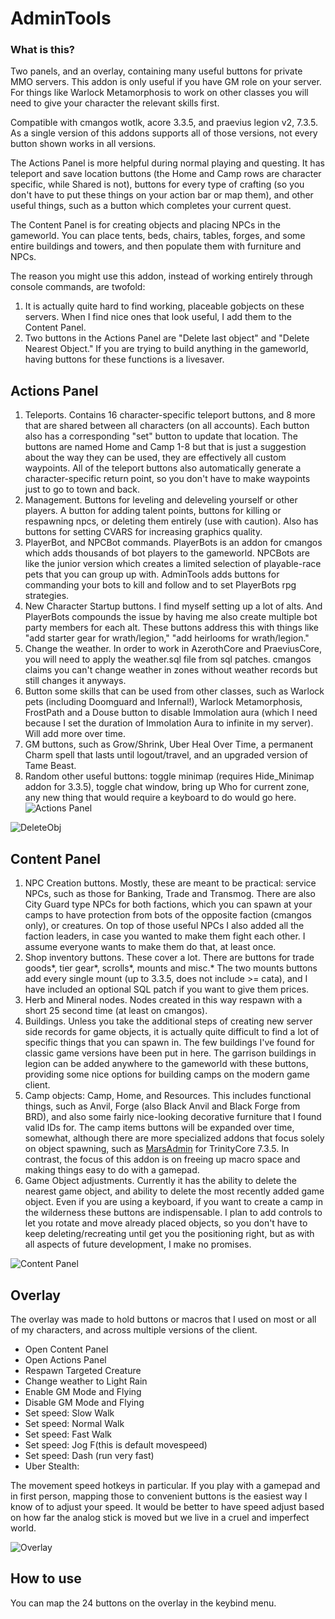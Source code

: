 
# AdminTools

### What is this?
Two panels, and an overlay, containing many useful buttons for private MMO servers. This addon is only useful if you have GM role on your server. For things like Warlock Metamorphosis to work on other classes you will need to give your character the relevant skills first.

Compatible with cmangos wotlk, acore 3.3.5, and praevius legion v2, 7.3.5. As a single version of this addons supports all of those versions, not every button shown works in all versions.

The Actions Panel is more helpful during normal playing and questing. It has teleport and save location buttons (the Home and Camp rows are character specific, while Shared is not), buttons for every type of crafting (so you don't have to put these things on your action bar or map them), and other useful things, such as a button which completes your current quest.

The Content Panel is for creating objects and placing NPCs in the gameworld. You can place tents, beds, chairs, tables, forges, and some entire buildings and towers, and then populate them with furniture and NPCs. 

The reason you might use this addon, instead of working entirely through console commands, are twofold:

1. It is actually quite hard to find working, placeable gobjects on these servers. When I find nice ones that look useful, I add them to the Content Panel. 
2. Two buttons in the Actions Panel are "Delete last object" and "Delete Nearest Object." If you are trying to build anything in the gameworld, having buttons for these functions is a livesaver.



## Actions Panel
1. Teleports. Contains 16 character-specific teleport buttons, and 8 more that are shared between all characters (on all accounts). Each button also has a corresponding "set" button to update that location. The buttons are named Home and Camp 1-8 but that is just a suggestion about the way they can be used, they are effectively all custom waypoints. All of the teleport buttons also automatically generate a character-specific return point, so you don't have to make waypoints just to go to town and back.
2. Management. Buttons for leveling and deleveling yourself or other players. A button for adding talent points, buttons for killing or respawning npcs, or deleting them entirely (use with caution). Also has buttons for setting CVARS for increasing graphics quality.
3. PlayerBot, and NPCBot commands. PlayerBots is an addon for cmangos which adds thousands of bot players to the gameworld. NPCBots are like the junior version which creates a limited selection of playable-race pets that you can group up with. AdminTools adds buttons for commanding your bots to kill and follow and to set PlayerBots rpg strategies.
4. New Character Startup buttons. I find myself setting up a lot of alts. And PlayerBots compounds the issue by having me also create multiple bot party members for each alt. These buttons address this with things like "add starter gear for wrath/legion," "add heirlooms for wrath/legion."
5. Change the weather. In order to work in AzerothCore and PraeviusCore, you will need to apply the weather.sql file from sql patches. cmangos claims you can't change weather in zones without weather records but still changes it anyways.
6. Button some skills that can be used from other classes, such as Warlock pets (including Doomguard and Infernal!), Warlock Metamorphosis, FrostPath and a Douse button to disable Immolation aura (which I need because I set the duration of Immolation Aura to infinite in my server). Will add more over time.
7. GM buttons, such as Grow/Shrink, Uber Heal Over Time, a permanent Charm spell that lasts until logout/travel, and an upgraded version of Tame Beast.
8. Random other useful buttons: toggle minimap (requires Hide_Minimap addon for 3.3.5), toggle chat window, bring up Who for current zone, any new thing that would require a keyboard to do would go here.
![Actions Panel](https://i.imgur.com/gNVbxyo.jpg)

![DeleteObj](https://i.imgur.com/ZhhDLh2.png)



## Content Panel
1. NPC Creation buttons.  Mostly, these are meant to be practical: service NPCs, such as those for Banking, Trade and Transmog. There are also City Guard type NPCs for both factions, which you can spawn at your camps to have protection from bots of the opposite faction (cmangos only), or creatures. On top of those useful NPCs I also added all the faction leaders, in case you wanted to make them fight each other. I assume everyone wants to make them do that, at least once.
2. Shop inventory buttons. These cover a lot. There are buttons for trade goods*, tier gear*, scrolls*, mounts and misc.* The two mounts buttons add every single mount  (up to 3.3.5, does not include >= cata), and I have included an optional SQL patch if you want to give them prices.
3. Herb and Mineral nodes. Nodes created in this way respawn with a short 25 second time (at least on cmangos). 
4. Buildings. Unless you take the additional steps of creating new server side records for game objects, it is actually quite difficult to find a lot of specific things that you can spawn in. The few buildings I've found for classic game versions have been put in here. The garrison buildings in legion can be added anywhere to the gameworld with these buttons, providing some nice options for building camps on the modern game client.
5. Camp objects: Camp, Home, and Resources. This includes functional things, such as Anvil, Forge (also Black Anvil and Black Forge from BRD), and also some fairly nice-looking decorative furniture that I found valid IDs for. The camp items buttons will be expanded over time, somewhat, although there are more specialized addons that focus solely on object spawning, such as [MarsAdmin](https://github.com/sezeryldz/MarsAdmin) for TrinityCore 7.3.5. In contrast, the focus of this addon is on freeing up macro space and making things easy to do with a gamepad. 
6. Game Object adjustments. Currently it has the ability to delete the nearest game object, and ability to delete the most recently added game object. Even if you are using a keyboard, if you want to create a camp in the wilderness these buttons are indispensable. I plan to add controls to let you rotate and move already placed objects, so you don't have to keep deleting/recreating until get you the positioning right, but as with all aspects of future development, I make no promises. 


![Content Panel](https://i.imgur.com/hAm9lKb.jpg)

## Overlay
The overlay was made to hold buttons or macros that I used on most or all of my characters, and across multiple versions of the client.

* Open Content Panel
* Open Actions Panel
* Respawn Targeted Creature
* Change weather to Light Rain
* Enable GM Mode and Flying
* Disable GM Mode and Flying
* Set speed: Slow Walk
* Set speed: Normal Walk
* Set speed: Fast Walk
* Set speed: Jog F(this is default movespeed)
* Set speed: Dash (run very fast)
* Uber Stealth: 

The movement speed hotkeys in particular. If you play with a gamepad and in first person, mapping those to convenient buttons is the easiest way I know of to adjust your speed. It would be better to have speed adjust based on how far the analog stick is moved but we live in a cruel and imperfect world.

![Overlay](https://i.imgur.com/jjO8pBQ.png)


## How to use
You can map the 24 buttons on the overlay in the keybind menu. 



